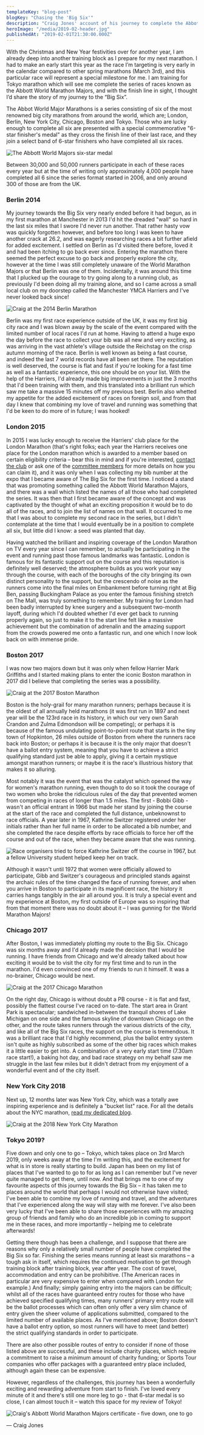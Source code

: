```yaml
---
templateKey: "blog-post"
blogKey: "Chasing the 'Big Six'"
description: "Craig Jones' account of his journey to complete the Abbott World Marathon Majors"
heroImage: "/media/2019-02-header.jpg"
publishedAt: "2019-02-01T21:30:00.000Z"
---
```

With the Christmas and New Year festivities over for another year, I am already deep into another training block as I prepare for my next marathon.  I had to make an early start this year as the race I’m targeting is very early in the calendar compared to other spring marathons (March 3rd), and this particular race will represent a special milestone for me.  I am training for Tokyo marathon which will see me complete the series of races known as the Abbott World Marathon Majors, and with the finish line in sight, I thought I’d share the story of my journey to the “Big Six”.

The Abbot World Major Marathons is a series consisting of six of the most renowned big city marathons from around the world, which are; London, Berlin, New York City, Chicago, Boston and Tokyo.  Those who are lucky enough to complete all six are presented with a special commemorative "6-star finisher's medal" as they cross the finish line of their last race, and they join a select band of 6-star finishers who have completed all six races.

![The Abbott World Majors six-star medal](/media/2019-02-six-star-medal.jpg)

Between 30,000 and 50,000 runners participate in each of these races every year but at the time of writing only approximately 4,000 people have completed all 6 since the series format started in 2006, and only around 300 of those are from the UK.  


### Berlin 2014
 
My journey towards the Big Six very nearly ended before it had begun, as in my first marathon at Manchester in 2013 I'd hit the dreaded "wall" so hard in the last six miles that I swore I'd never run another.  That rather hasty vow was quickly forgotten however, and before too long I was keen to have another crack at 26.2, and was eagerly researching races a bit further afield for added excitement.  I settled on Berlin as I'd visited there before, loved it and had been itching to go back ever since.  Entering the marathon there seemed the perfect excuse to go back and properly explore the city, however at the time I was still completely unaware of the World Marathon Majors or that Berlin was one of them.  Incidentally, it was around this time that I plucked up the courage to try going along to a running club, as previously I'd been doing all my training alone, and so I came across a small local club on my doorstep called the Manchester YMCA Harriers and I've never looked back since!

![Craig at the 2014 Berlin Marathon](/media/2019-02-craig-at-berlin.jpg)

Berlin was my first race experience outside of the UK, it was my first big city race and I was blown away by the scale of the event compared with the limited number of local races I'd run at home.  Having to attend a huge expo the day before the race to collect your bib was all new and very exciting, as was arriving in the vast athlete's village outside the Reichstag on the crisp autumn morning of the race.  Berlin is well known as being a fast course, and indeed the last 7 world records have all been set there.  The reputation is well deserved, the course is flat and fast if you're looking for a fast time as well as a fantastic experience, this one should be on your list.  With the help of the Harriers, I'd already made big improvements in just the 3 months that I'd been training with them, and this translated into a brilliant run which saw me take a massive 15 minutes off my previous best.  Berlin also whetted my appetite for the added excitement of races on foreign soil, and from that day I knew that combining my love of travel and running was something that I'd be keen to do more of in future; I was hooked!

### London 2015

In 2015 I was lucky enough to receive the Harriers' club place for the London Marathon (that's right folks; each year the Harriers receives one place for the London marathon which is awarded to a member based on certain eligibility criteria – bear this in mind and if you're interested, [contact the club](/contact) or ask one of the [committee members](/about#committee) for more details on how you can claim it), and it was only when I was collecting my bib number at the expo that I became aware of The Big Six for the first time.  I noticed a stand that was promoting something called the Abbott World Marathon Majors, and there was a wall which listed the names of all those who had completed the series.  It was then that I first became aware of the concept and was captivated by the thought of what an exciting proposition it would be to do all of the races, and to join the list of names on that wall.  It occurred to me that I was about to complete my second race in the series, but I didn't contemplate at the time that I would eventually be in a position to complete all six, but little did I know: a seed was planted that day.

Having watched the brilliant and inspiring coverage of the London Marathon on TV every year since I can remember, to actually be participating in the event and running past those famous landmarks was fantastic.  London is famous for its fantastic support out on the course and this reputation is definitely well deserved; the atmosphere builds as you work your way through the course, with each of the boroughs of the city bringing its own distinct personality to the support, but the crescendo of noise as the runners come into the final miles on Embankment before turning right at Big Ben, passing Buckingham Palace as you enter the famous finishing stretch on The Mall, was truly something to remember.  My training for London had been badly interrupted by knee surgery and a subsequent two-month layoff, during which I'd doubted whether I'd ever get back to running properly again, so just to make it to the start line felt like a massive achievement but the combination of adrenalin and the amazing support from the crowds powered me onto a fantastic run, and one which I now look back on with immense pride.

### Boston 2017
 
I was now two majors down but it was only when fellow Harrier Mark Griffiths and I started making plans to enter the iconic Boston marathon in 2017 did I believe that completing the series was a possibility.

![Craig at the 2017 Boston Marathon](/media/2019-02-craig-at-boston.jpg)

Boston is the holy-grail for many marathon runners; perhaps because it is the oldest of all annually held marathons (it was first run in 1897 and next year will be the 123rd race in its history, in which our very own Sarah Crandon and Zulma Edmondson will be competing); or perhaps it is because of the famous undulating point-to-point route that starts in the tiny town of Hopkinton, 26 miles outside of Boston from where the runners race back into Boston; or perhaps it is because it is the only major that doesn't have a ballot entry system, meaning that you have to achieve a strict qualifying standard just be able to apply, giving it a certain mystique amongst marathon runners; or maybe it is the race's illustrious history that makes it so alluring.  

Most notably it was the event that was the catalyst which opened the way for women's marathon running, even though to do so it took the courage of two women who broke the ridiculous rules of the day that prevented women from competing in races of longer than 1.5 miles.  The first - Bobbi Gibb - wasn't an official entrant in 1966 but made her stand by joining the course at the start of the race and completed the full distance, unbeknownst to race officials. A year later in 1967, Kathrine Switzer registered under her initials rather than her full name in order to be allocated a bib number, and she completed the race despite efforts by race officials to force her off the course and out of the race, when they became aware that she was running.  

![Race organisers tried to force Kathrine Switzer off the course in 1967, but a fellow University student helped keep her on track.](/media/2019-02-kathrine-switzer.jpg)

Although it wasn't until 1972 that women were officially allowed to participate, Gibb and Switzer's courageous and principled stands against the archaic rules of the time changed the face of running forever, and when you arrive in Boston to participate in its magnificent race, the history it carries hangs tangibly in the air all around you.  It is truly a special event and my experience at Boston, my first outside of Europe was so inspiring that from that moment there was no doubt about it – I was gunning for the World Marathon Majors!

### Chicago 2017
 
After Boston, I was immediately plotting my route to the Big Six.  Chicago was six months away and I'd already made the decision that I would be running.  I have friends from Chicago and we'd already talked about how exciting it would be to visit the city for my first time and to run in the marathon.  I'd even convinced one of my friends to run it himself.  It was a no-brainer, Chicago would be next.

![Craig at the 2017 Chicago Marathon](/media/2019-02-craig-at-chicago.jpg)

On the right day, Chicago is without doubt a PB course - it is flat and fast, possibly the flattest course I've raced on to-date.  The start area in Grant Park is spectacular; sandwiched in-between the tranquil shores of Lake Michigan on one side and the famous skyline of downtown Chicago on the other, and the route takes runners through the various districts of the city, and like all of the Big Six races, the support on the course is tremendous.  It was a brilliant race that I'd highly recommend, plus the ballot entry system isn't quite as highly subscribed as some of the other big races which makes it a little easier to get into.  A combination of a very early start time (7.30am race start!), a baking hot day, and bad race strategy on my behalf saw me struggle in the last few miles but it didn't detract from my enjoyment of a wonderful event and of the city itself.  

### New York City 2018
 
Next up, 12 months later was New York City, which was a totally awe inspiring experience and is definitely a "bucket list" race.  For all the details about the NYC marathon, [read my dedicated blog](https://www.manyharrier.co.uk/2018-new-york-city-marathon).

![Craig at the 2018 New York City Marathon](/media/2019-02-craig-at-new-york.jpg)

### Tokyo 2019?

Five down and only one to go – Tokyo, which takes place on 3rd March 2019, only weeks away at the time I'm writing this, and the excitement for what is in store is really starting to build.  Japan has been on my list of places that I've wanted to go to for as long as I can remember but I've never quite managed to get there, until now.  And that brings me to one of my favourite aspects of this journey towards the Big Six – it has taken me to places around the world that perhaps I would not otherwise have visited; I've been able to combine my love of running and travel, and the adventures that I've experienced along the way will stay with me forever.  I've also been very lucky that I've been able to share those experiences with my amazing group of friends and family who do an incredible job in coming to support me in these races, and more importantly – helping me to celebrate afterwards!

Getting there though has been a challenge, and I suppose that there are reasons why only a relatively small number of people have completed the Big Six so far.  Finishing the series means running at least six marathons – a tough ask in itself, which requires the continued motivation to get through training block after training block, year after year.  The cost of travel, accommodation and entry can be prohibitive. (The American races in particular are very expensive to enter when compared with London for example.)  And finally; simply gaining entry into the majors can be difficult; whilst all of the races have guaranteed entry routes for those who have achieved specified qualifying times, many runners' primary entry route will be the ballot processes which can often only offer a very slim chance of entry given the sheer volume of applications submitted, compared to the limited number of available places.  As I've mentioned above; Boston doesn't have a ballot entry option, so most runners will have to meet (and better) the strict qualifying standards in order to participate.
  
There are also other possible routes of entry to consider if none of those listed above are successful, and these include charity places, which require a commitment to raise a minimum amount of charity funding; or Sports Tour companies who offer packages with a guaranteed entry place included, although again these can be expensive.

However, regardless of the challenges, this journey has been a wonderfully exciting and rewarding adventure from start to finish.  I've loved every minute of it and there's still one more leg to go - that 6-star medal is so close, I can almost touch it – watch this space for my review of Tokyo!

![Craig's Abbott World Marathon Majors certificate - five down, one to go](/media/2019-02-abbott-world-majors-certificate.png)

&mdash; Craig Jones
